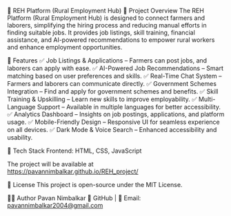 🌱 REH Platform (Rural Employment Hub)
🚀 Project Overview
The REH Platform (Rural Employment Hub) is designed to connect farmers and laborers, simplifying the hiring process and reducing manual efforts in finding suitable jobs. It provides job listings, skill training, financial assistance, and AI-powered recommendations to empower rural workers and enhance employment opportunities.

🌟 Features
✅ Job Listings & Applications – Farmers can post jobs, and laborers can apply with ease.
✅ AI-Powered Job Recommendations – Smart matching based on user preferences and skills.
✅ Real-Time Chat System – Farmers and laborers can communicate directly.
✅ Government Schemes Integration – Find and apply for government schemes and benefits.
✅ Skill Training & Upskilling – Learn new skills to improve employability.
✅ Multi-Language Support – Available in multiple languages for better accessibility.
✅ Analytics Dashboard – Insights on job postings, applications, and platform usage.
✅ Mobile-Friendly Design – Responsive UI for seamless experience on all devices.
✅ Dark Mode & Voice Search – Enhanced accessibility and usability.

🎯 Tech Stack
Frontend: HTML, CSS, JavaScript

The project will be available at https://pavannimbalkar.github.io/REH_project/

📜 License
This project is open-source under the MIT License.

👨‍💻 Author
Pavan Nimbalkar 
🔗 GitHub | 📧 Email: pavannimbalkar2004@gmail.com

